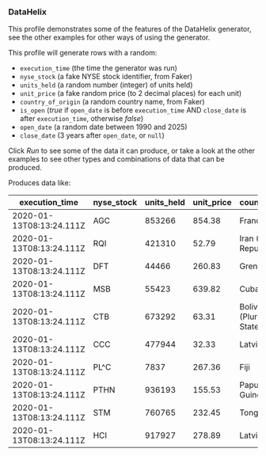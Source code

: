 ### DataHelix

This profile demonstrates some of the features of the DataHelix generator, see the other examples for other ways of using the generator.

This profile will generate rows with a random:
- `execution_time` (the time the generator was run)
- `nyse_stock` (a fake NYSE stock identifier, from Faker)
- `units_held` (a random number (integer) of units held)
- `unit_price` (a fake random price (to 2 decimal places) for each unit)
- `country_of_origin` (a random country name, from Faker)
- `is_open` (_true_ if `open_date` is before `execution_time` AND `close_date` is after `execution_time`, otherwise _false_)
- `open_date` (a random date between  1990 and 2025)
- `close_date` (3 years after `open_date`, or `null`)

Click _Run_ to see some of the data it can produce, or take a look at the other examples to see other types and combinations of data that can be produced.

Produces data like:

| execution_time | nyse_stock | units_held | unit_price | country_of_origin | is_open | open_date | close_date |
| ---- | ---- | ----- | ----- | ---- | ---- | ---- | ----- |
| 2020-01-13T08:13:24.111Z | AGC | 853266 | 854.38 | France | true | 2017-09-13T00:00:00Z | 2020-09-13T00:00:00Z |
| 2020-01-13T08:13:24.111Z | RQI | 421310 | 52.79 | Iran (Islamic Republic of) | false | 1994-02-05T00:00:00Z | 1997-02-05T00:00:00Z |
| 2020-01-13T08:13:24.111Z | DFT | 44466 | 260.83 | Grenada | false | 2016-02-21T00:00:00Z | 2019-02-21T00:00:00Z |
| 2020-01-13T08:13:24.111Z | MSB | 55423 | 639.82 | Cuba | false | 2002-10-30T00:00:00Z | |
| 2020-01-13T08:13:24.111Z | CTB | 673292 | 63.31 | Bolivia (Plurinational State of) | true | 1991-04-16T00:00:00Z | 1994-04-16T00:00:00Z |
| 2020-01-13T08:13:24.111Z | CCC | 477944 | 32.33 | Latvia | false | 2023-09-22T00:00:00Z | 2026-09-22T00:00:00Z |
| 2020-01-13T08:13:24.111Z | PL^C | 7837 | 267.36 | Fiji | true | 2011-03-12T00:00:00Z | |
| 2020-01-13T08:13:24.111Z | PTHN | 936193 | 155.53 | Papua New Guinea | false | 2022-11-23T00:00:00Z | 2025-11-23T00:00:00Z |
| 2020-01-13T08:13:24.111Z | STM | 760765 | 232.45 | Tonga | false | 2019-09-06T00:00:00Z | |
| 2020-01-13T08:13:24.111Z | HCI | 917927 | 278.89 | Latvia | true | 2009-07-20T00:00:00Z | |